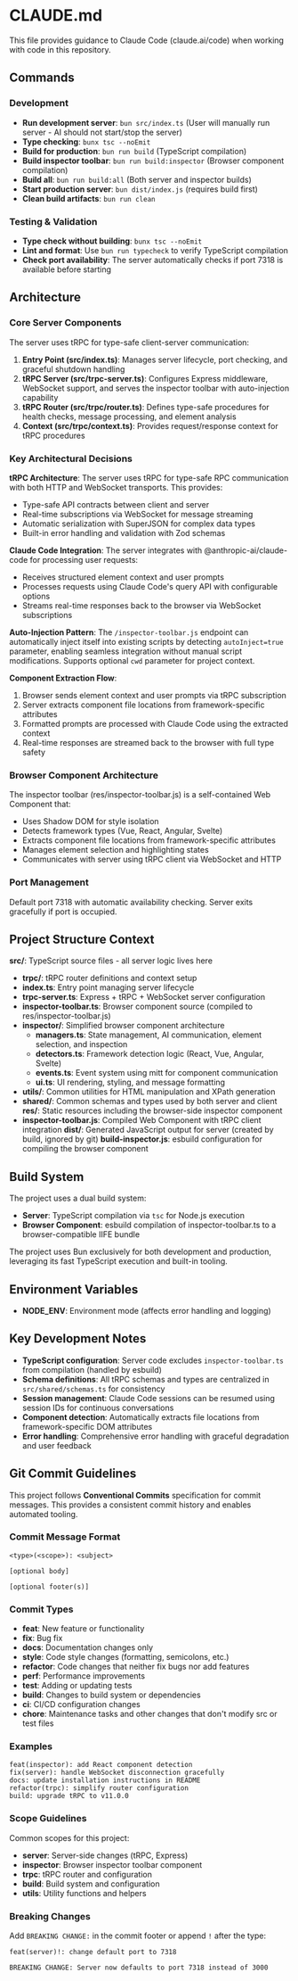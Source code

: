# CLAUDE.md

This file provides guidance to Claude Code (claude.ai/code) when working with code in this repository.

## Commands

### Development
- **Run development server**: `bun src/index.ts` (User will manually run server - AI should not start/stop the server)
- **Type checking**: `bunx tsc --noEmit`
- **Build for production**: `bun run build` (TypeScript compilation)
- **Build inspector toolbar**: `bun run build:inspector` (Browser component compilation)
- **Build all**: `bun run build:all` (Both server and inspector builds)
- **Start production server**: `bun dist/index.js` (requires build first)
- **Clean build artifacts**: `bun run clean`

### Testing & Validation
- **Type check without building**: `bunx tsc --noEmit`
- **Lint and format**: Use `bun run typecheck` to verify TypeScript compilation
- **Check port availability**: The server automatically checks if port 7318 is available before starting

## Architecture

### Core Server Components
The server uses tRPC for type-safe client-server communication:

1. **Entry Point (src/index.ts)**: Manages server lifecycle, port checking, and graceful shutdown handling
2. **tRPC Server (src/trpc-server.ts)**: Configures Express middleware, WebSocket support, and serves the inspector toolbar with auto-injection capability
3. **tRPC Router (src/trpc/router.ts)**: Defines type-safe procedures for health checks, message processing, and element analysis
4. **Context (src/trpc/context.ts)**: Provides request/response context for tRPC procedures

### Key Architectural Decisions

**tRPC Architecture**: The server uses tRPC for type-safe RPC communication with both HTTP and WebSocket transports. This provides:
- Type-safe API contracts between client and server
- Real-time subscriptions via WebSocket for message streaming
- Automatic serialization with SuperJSON for complex data types
- Built-in error handling and validation with Zod schemas

**Claude Code Integration**: The server integrates with @anthropic-ai/claude-code for processing user requests:
- Receives structured element context and user prompts
- Processes requests using Claude Code's query API with configurable options
- Streams real-time responses back to the browser via WebSocket subscriptions

**Auto-Injection Pattern**: The `/inspector-toolbar.js` endpoint can automatically inject itself into existing scripts by detecting `autoInject=true` parameter, enabling seamless integration without manual script modifications. Supports optional `cwd` parameter for project context.

**Component Extraction Flow**:
1. Browser sends element context and user prompts via tRPC subscription
2. Server extracts component file locations from framework-specific attributes
3. Formatted prompts are processed with Claude Code using the extracted context
4. Real-time responses are streamed back to the browser with full type safety

### Browser Component Architecture
The inspector toolbar (res/inspector-toolbar.js) is a self-contained Web Component that:
- Uses Shadow DOM for style isolation
- Detects framework types (Vue, React, Angular, Svelte)
- Extracts component file locations from framework-specific attributes
- Manages element selection and highlighting states
- Communicates with server using tRPC client via WebSocket and HTTP

### Port Management
Default port 7318 with automatic availability checking. Server exits gracefully if port is occupied.

## Project Structure Context

**src/**: TypeScript source files - all server logic lives here
  - **trpc/**: tRPC router definitions and context setup
  - **index.ts**: Entry point managing server lifecycle
  - **trpc-server.ts**: Express + tRPC + WebSocket server configuration
  - **inspector-toolbar.ts**: Browser component source (compiled to res/inspector-toolbar.js)
  - **inspector/**: Simplified browser component architecture
    - **managers.ts**: State management, AI communication, element selection, and inspection
    - **detectors.ts**: Framework detection logic (React, Vue, Angular, Svelte)
    - **events.ts**: Event system using mitt for component communication
    - **ui.ts**: UI rendering, styling, and message formatting
  - **utils/**: Common utilities for HTML manipulation and XPath generation
  - **shared/**: Common schemas and types used by both server and client
**res/**: Static resources including the browser-side inspector component
  - **inspector-toolbar.js**: Compiled Web Component with tRPC client integration
**dist/**: Generated JavaScript output for server (created by build, ignored by git)
**build-inspector.js**: esbuild configuration for compiling the browser component

## Build System

The project uses a dual build system:
- **Server**: TypeScript compilation via `tsc` for Node.js execution
- **Browser Component**: esbuild compilation of inspector-toolbar.ts to a browser-compatible IIFE bundle

The project uses Bun exclusively for both development and production, leveraging its fast TypeScript execution and built-in tooling.

## Environment Variables

- **NODE_ENV**: Environment mode (affects error handling and logging)

## Key Development Notes

- **TypeScript configuration**: Server code excludes `inspector-toolbar.ts` from compilation (handled by esbuild)
- **Schema definitions**: All tRPC schemas and types are centralized in `src/shared/schemas.ts` for consistency
- **Session management**: Claude Code sessions can be resumed using session IDs for continuous conversations
- **Component detection**: Automatically extracts file locations from framework-specific DOM attributes
- **Error handling**: Comprehensive error handling with graceful degradation and user feedback

## Git Commit Guidelines

This project follows **Conventional Commits** specification for commit messages. This provides a consistent commit history and enables automated tooling.

### Commit Message Format
```
<type>(<scope>): <subject>

[optional body]

[optional footer(s)]
```

### Commit Types
- **feat**: New feature or functionality
- **fix**: Bug fix
- **docs**: Documentation changes only
- **style**: Code style changes (formatting, semicolons, etc.)
- **refactor**: Code changes that neither fix bugs nor add features
- **perf**: Performance improvements
- **test**: Adding or updating tests
- **build**: Changes to build system or dependencies
- **ci**: CI/CD configuration changes
- **chore**: Maintenance tasks and other changes that don't modify src or test files

### Examples
```
feat(inspector): add React component detection
fix(server): handle WebSocket disconnection gracefully
docs: update installation instructions in README
refactor(trpc): simplify router configuration
build: upgrade tRPC to v11.0.0
```

### Scope Guidelines
Common scopes for this project:
- **server**: Server-side changes (tRPC, Express)
- **inspector**: Browser inspector toolbar component
- **trpc**: tRPC router and configuration
- **build**: Build system and configuration
- **utils**: Utility functions and helpers

### Breaking Changes
Add `BREAKING CHANGE:` in the commit footer or append `!` after the type:
```
feat(server)!: change default port to 7318

BREAKING CHANGE: Server now defaults to port 7318 instead of 3000
```